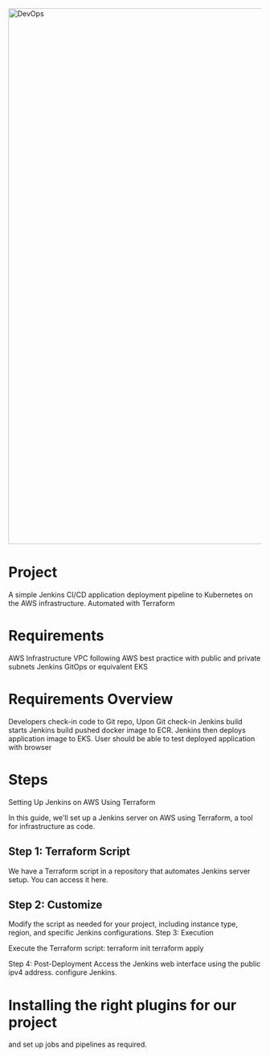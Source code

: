 <img width="1064" alt="DevOps" src="https://github.com/profebass99/jenkins-terraform-eks/assets/104143346/960fade6-bac1-4e5e-8bad-776598701de6">


# Project
A simple Jenkins CI/CD application deployment pipeline to Kubernetes on the AWS infrastructure. Automated with Terraform 

# Requirements
AWS Infrastructure
VPC following AWS best practice with public and private subnets
Jenkins
GitOps or equivalent
EKS

# Requirements Overview
Developers check-in code to Git repo, Upon Git check-in Jenkins build starts Jenkins build pushed docker image to ECR. 
Jenkins then deploys application image to EKS. User should be able to test deployed application with browser

# Steps 
Setting Up Jenkins on AWS Using Terraform

In this guide, we'll set up a Jenkins server on AWS using Terraform, a tool for infrastructure as code.

## Step 1: Terraform Script

We have a Terraform script in a repository that automates Jenkins server setup. You can access it here.

## Step 2: Customize

Modify the script as needed for your project, including instance type, region, and specific Jenkins configurations.
Step 3: Execution

Execute the Terraform script:
terraform init
terraform apply

Step 4: Post-Deployment
Access the Jenkins web interface using the public ipv4 address. configure Jenkins.

# Installing the right plugins for our project




and set up jobs and pipelines as required.
